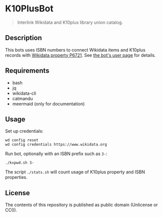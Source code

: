 # K10PlusBot

> Interlink Wikidata and K10plus library union catalog.

## Description

This bots uses ISBN numbers to connect Wikidata items and K10plus records with [Wikidata property P6721](https://www.wikidata.org/wiki/Property:P6721). See [the bot's user page](https://www.wikidata.org/wiki/User:K10PlusBot) for details.

## Requirements

* bash
* jq
* wikidata-cli
* catmandu
* meermaid (only for documentation)

## Usage

Set up credentials:

    wd config reset
    wd config credentials https://www.wikidata.org

Run bot, optionally with an ISBN prefix such as `3-`:

    ./kxpwd.sh 3-

The script `./stats.sh` will count usage of K10plus property and ISBN properties.

## License

The contents of this repository is published as public domain (Unlicense or CC0).

